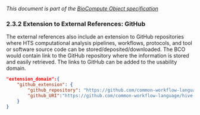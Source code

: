 _This document is part of the [BioCompute Object specification](bco-specification.md)_

### 2.3.2 Extension to External References: GitHub

The external references also include an extension to GitHub repositories where HTS computational analysis pipelines, workflows, protocols, and tool or software source code can be stored/deposited/downloaded. The BCO would contain link to the GitHub repository where the information is stored and easily retrieved. The links to GitHub can be added to the usability domain.

```json
"extension_domain":{
    "github_extension": {
        "github_repository": "https://github.com/common-workflow-language/hive-cwl-examples", 
        "github_URI":"https://github.com/common-workflow-language/hive-cwl-examples/blob/c9ffea0b60fa3bcf8e138af7c99ca141a6b8fb21/workflow/hive-viral-mutation-detection.cwl"
    }
}
```